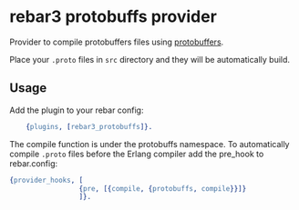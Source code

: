 rebar3 protobuffs provider
==========================

Provider to compile protobuffers files using
[protobuffers](https://github.com/basho/protobuffs).

Place your `.proto` files in `src` directory and they will be automatically
build.

Usage
-----

Add the plugin to your rebar config:

```erlang
    {plugins, [rebar3_protobuffs]}.
```

The compile function is under the protobuffs namespace. To automatically compile `.proto` files before
the Erlang compiler add the pre_hook to rebar.config:

```erlang
{provider_hooks, [
                 {pre, [{compile, {protobuffs, compile}}]}
                 ]}.
```

